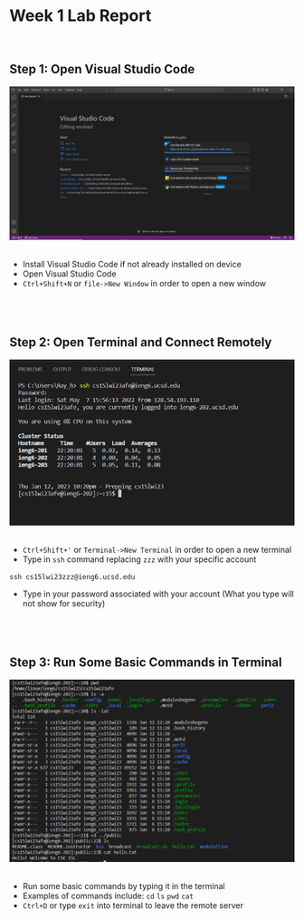 # Week 1 Lab Report
&nbsp;
&nbsp;

## Step 1: Open Visual Studio Code
![image](images/vscode.PNG)
&nbsp;
* Install Visual Studio Code if not already installed on device
* Open Visual Studio Code
* `Ctrl+Shift+N` or `file->New Window` in order to open a new window

&nbsp;
&nbsp;
---
## Step 2: Open Terminal and Connect Remotely
![image](images/terminalconnect.PNG)
&nbsp;
* `Ctrl+Shift+'` or `Terminal->New Terminal` in order to open a new terminal
* Type in `ssh` command replacing `zzz` with your specific account
```
ssh cs15lwi23zzz@ieng6.ucsd.edu
```
* Type in your password associated with your account (What you type will not show for security)

&nbsp;
&nbsp;
---
## Step 3: Run Some Basic Commands in Terminal
![image](images/runcommands.PNG)
&nbsp;
* Run some basic commands by typing it in the terminal
* Examples of commands include: `cd` `ls` `pwd` `cat`
* `Ctrl+D` or type `exit` into terminal to leave the remote server

